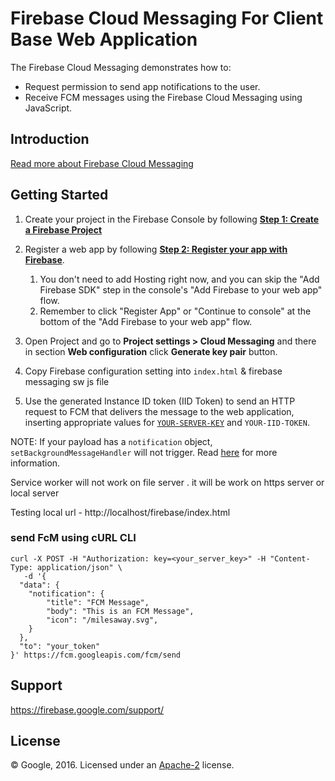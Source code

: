 Firebase Cloud Messaging For Client Base Web Application
===================================

The Firebase Cloud Messaging  demonstrates how to:
- Request permission to send app notifications to the user.
- Receive FCM messages using the Firebase Cloud Messaging using JavaScript.

Introduction
------------

[Read more about Firebase Cloud Messaging](https://firebase.google.com/docs/cloud-messaging/)

Getting Started
---------------

1. Create your project in the Firebase Console by following 
[**Step 1: Create a Firebase Project**](https://firebase.google.com/docs/web/setup/#create-firebase-project)
1. Register a web app by following 
[**Step 2: Register your app with Firebase**](https://firebase.google.com/docs/web/setup/#create-firebase-project).
     1. You don't need to add Hosting right now, and you can skip the "Add Firebase SDK" step in the console's "Add Firebase to your web app" flow.
     1. Remember to click "Register App" or "Continue to console" at the bottom of the "Add Firebase to your web app" flow.
1. Open Project and go to **Project settings > Cloud Messaging** and there in section **Web configuration** click **Generate key pair** button.
1. Copy Firebase configuration setting into `index.html` & firebase messaging sw js file

1. Use the generated Instance ID token (IID Token) to send an HTTP request to FCM that delivers the message to the web application, inserting appropriate values for [`YOUR-SERVER-KEY`](https://console.firebase.google.com/project/_/settings/cloudmessaging) and `YOUR-IID-TOKEN`.

NOTE: If your payload has a `notification` object, `setBackgroundMessageHandler` will not trigger. Read [here](https://firebase.google.com/docs/cloud-messaging/js/receive) for more information.

Service worker will not work on file server . it will be work on https server or local server

Testing local url  - http://localhost/firebase/index.html

### send FcM using cURL CLI
```
curl -X POST -H "Authorization: key=<your_server_key>" -H "Content-Type: application/json" \
   -d '{
  "data": {
    "notification": {
        "title": "FCM Message",
        "body": "This is an FCM Message",
        "icon": "/milesaway.svg",
    }
  },
  "to": "your_token"
}' https://fcm.googleapis.com/fcm/send
```


Support
-------

https://firebase.google.com/support/

License
-------

© Google, 2016. Licensed under an [Apache-2](../LICENSE) license.
